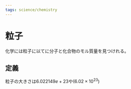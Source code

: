 ```yaml
---
tags: science/chemistry
---
```

# 粒子
化学には粒子に以てに分子と化合物のモル質量を見つけれる。
## 定義
粒子の大きさは$6.022149e+23$や$(6.02\times 10^{23})$
